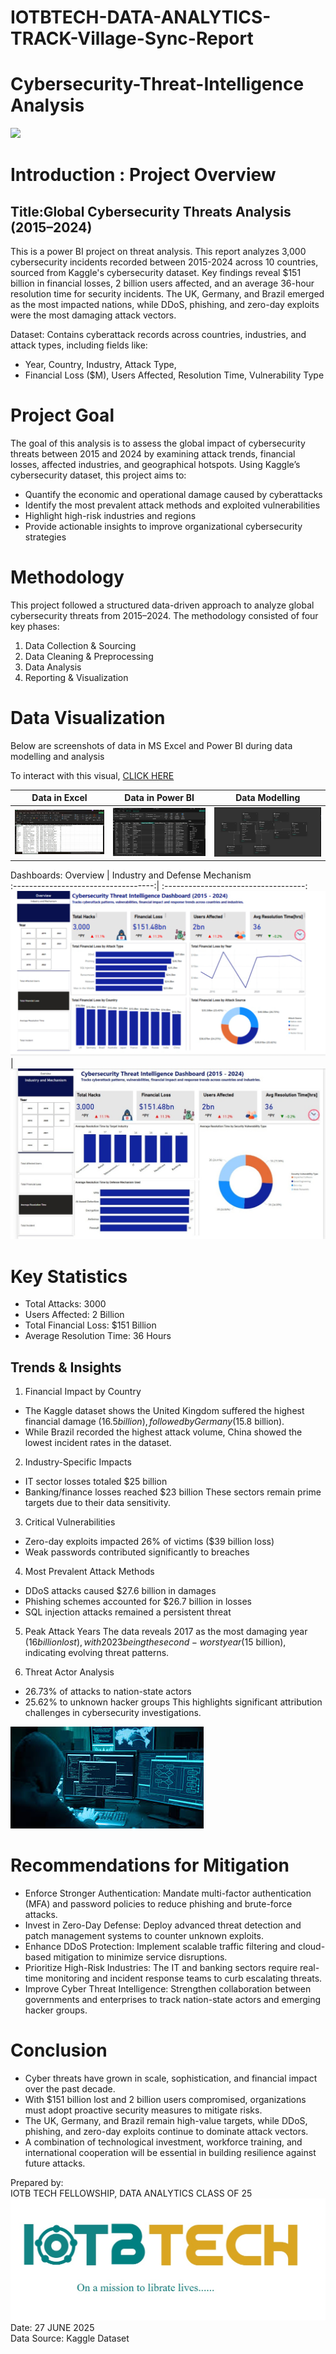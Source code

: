 # IOTBTECH-DATA-ANALYTICS-TRACK-Village-Sync-Report
# Cybersecurity-Threat-Intelligence Analysis

![](Banner.jpg)

# Introduction : Project Overview

## Title:Global Cybersecurity Threats Analysis (2015–2024)
This is a power BI project on threat analysis.
This report analyzes 3,000 cybersecurity incidents recorded between 2015-2024 across 10 countries, sourced from Kaggle's cybersecurity dataset. Key findings reveal $151 billion in financial losses, 2 billion users affected, and an average 36-hour resolution time for security incidents. The UK, Germany, and Brazil emerged as the most impacted nations, while DDoS, phishing, and zero-day exploits were the most damaging attack vectors.

Dataset: Contains cyberattack records across countries, industries, and attack types, including fields like:
-  Year, Country, Industry, Attack Type,
-  Financial Loss ($M), Users Affected, Resolution Time, Vulnerability Type

# Project Goal
The goal of this analysis is to assess the global impact of cybersecurity threats between 2015 and 2024 by examining attack trends, financial losses, affected industries, and geographical hotspots. Using Kaggle’s cybersecurity dataset, this project aims to:

-  Quantify the economic and operational damage caused by cyberattacks
-  Identify the most prevalent attack methods and exploited vulnerabilities
-  Highlight high-risk industries and regions
-  Provide actionable insights to improve organizational cybersecurity strategies

#  Methodology
This project followed a structured data-driven approach to analyze global cybersecurity threats from 2015–2024. The methodology consisted of four key phases:

1. Data Collection & Sourcing
2. Data Cleaning & Preprocessing
3. Data Analysis
4. Reporting & Visualization

# Data Visualization

Below are screenshots of data in MS Excel and Power BI during data modelling and analysis

To interact with this visual, [CLICK HERE](https://app.powerbi.com/view?r=eyJrIjoiNDRkYjRmYjEtZjZkMi00MTA0LTk5YmYtYzNmZjYwMThlNDgyIiwidCI6IjcwYTQ5OGM0LTY5YjQtNDdlOS04NjExLTE3MmJmMzg3MzU5MyJ9)

Data in Excel                        | Data in Power BI                     | Data Modelling
:-----------------------------------:| :-----------------------------------:| :-----------------------------------:
![](Excel.jpg)                       |   ![](Pbis.jpg)                  |    ![](Model.jpg)

Dashboards:
Overview                             | Industry and Defense Mechanism             
:-----------------------------------:| :-----------------------------------:
![](Dashboard1.jpg)                  |   ![](Dashboard2.jpg)                


#  Key Statistics
-  Total Attacks: 3000
-  Users Affected: 2 Billion
-  Total Financial Loss:   $151 Billion
-  Average Resolution Time: 36 Hours
  
##  Trends & Insights
1. Financial Impact by Country
-  The Kaggle dataset shows the United Kingdom suffered the highest financial damage ($16.5 billion), followed by Germany ($15.8 billion).
-  While Brazil recorded the highest attack volume, China showed the lowest incident rates in the dataset.

2. Industry-Specific Impacts
-  IT sector losses totaled $25 billion
-  Banking/finance losses reached $23 billion
These sectors remain prime targets due to their data sensitivity.

3. Critical Vulnerabilities
-  Zero-day exploits impacted 26% of victims ($39 billion loss)
-  Weak passwords contributed significantly to breaches
  
4. Most Prevalent Attack Methods
-  DDoS attacks caused $27.6 billion in damages
-  Phishing schemes accounted for $26.7 billion in losses
-  SQL injection attacks remained a persistent threat

5. Peak Attack Years
The data reveals 2017 as the most damaging year ($16 billion lost), with 2023 being the second-worst year ($15 billion), indicating evolving threat patterns.

6. Threat Actor Analysis
-  26.73% of attacks to nation-state actors
-  25.62% to unknown hacker groups
This highlights significant attribution challenges in cybersecurity investigations.

![](Img.jpg)

#  Recommendations for Mitigation
-  Enforce Stronger Authentication: Mandate multi-factor authentication (MFA) and password policies to reduce phishing and brute-force attacks.
-  Invest in Zero-Day Defense: Deploy advanced threat detection and patch management systems to counter unknown exploits.
-  Enhance DDoS Protection: Implement scalable traffic filtering and cloud-based mitigation to minimize service disruptions.
-  Prioritize High-Risk Industries: The IT and banking sectors require real-time monitoring and incident response teams to curb escalating threats.
-  Improve Cyber Threat Intelligence: Strengthen collaboration between governments and enterprises to track nation-state actors and emerging hacker groups.

#  Conclusion
-  Cyber threats have grown in scale, sophistication, and financial impact over the past decade. 
-  With $151 billion lost and 2 billion users compromised, organizations must adopt proactive security measures to mitigate risks. 
-  The UK, Germany, and Brazil remain high-value targets, while DDoS, phishing, and zero-day exploits continue to dominate attack vectors. 
-  A combination of technological investment, workforce training, and international cooperation will be essential in building resilience against future attacks.

Prepared by:                                                   
IOTB TECH FELLOWSHIP,  DATA ANALYTICS CLASS OF 25     
![](Iotblogo.jpg)
Date: 27 JUNE 2025                                
Data Source: Kaggle Dataset

